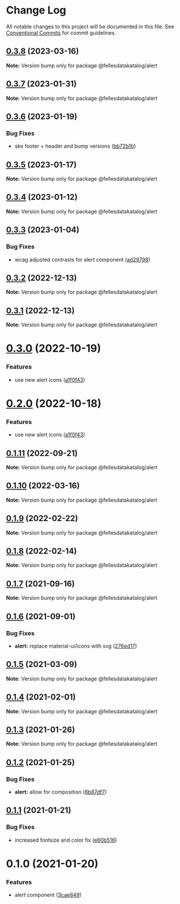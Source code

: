 # Change Log

All notable changes to this project will be documented in this file.
See [Conventional Commits](https://conventionalcommits.org) for commit guidelines.

## [0.3.8](https://github.com/fellesdatakatalog/fdk-kit/compare/@fellesdatakatalog/alert@0.3.7...@fellesdatakatalog/alert@0.3.8) (2023-03-16)

**Note:** Version bump only for package @fellesdatakatalog/alert





## [0.3.7](https://github.com/fellesdatakatalog/fdk-kit/compare/@fellesdatakatalog/alert@0.3.6...@fellesdatakatalog/alert@0.3.7) (2023-01-31)

**Note:** Version bump only for package @fellesdatakatalog/alert





## [0.3.6](https://github.com/fellesdatakatalog/fdk-kit/compare/@fellesdatakatalog/alert@0.3.5...@fellesdatakatalog/alert@0.3.6) (2023-01-19)


### Bug Fixes

* ske footer + header and bump versions ([bb72b1b](https://github.com/fellesdatakatalog/fdk-kit/commit/bb72b1b84f8552d620fc4f41f887f06899310c7c))





## [0.3.5](https://github.com/fellesdatakatalog/fdk-kit/compare/@fellesdatakatalog/alert@0.3.4...@fellesdatakatalog/alert@0.3.5) (2023-01-17)

**Note:** Version bump only for package @fellesdatakatalog/alert





## [0.3.4](https://github.com/fellesdatakatalog/fdk-kit/compare/@fellesdatakatalog/alert@0.3.3...@fellesdatakatalog/alert@0.3.4) (2023-01-12)

**Note:** Version bump only for package @fellesdatakatalog/alert





## [0.3.3](https://github.com/fellesdatakatalog/fdk-kit/compare/@fellesdatakatalog/alert@0.3.2...@fellesdatakatalog/alert@0.3.3) (2023-01-04)


### Bug Fixes

* wcag adjusted contrasts for alert component ([ad29798](https://github.com/fellesdatakatalog/fdk-kit/commit/ad297983b7865d502f38cc41ef222c1082ceda41))





## [0.3.2](https://github.com/fellesdatakatalog/fdk-kit/compare/@fellesdatakatalog/alert@0.3.1...@fellesdatakatalog/alert@0.3.2) (2022-12-13)

**Note:** Version bump only for package @fellesdatakatalog/alert





## [0.3.1](https://github.com/fellesdatakatalog/fdk-kit/compare/@fellesdatakatalog/alert@0.3.0...@fellesdatakatalog/alert@0.3.1) (2022-12-13)

**Note:** Version bump only for package @fellesdatakatalog/alert





# [0.3.0](https://github.com/fellesdatakatalog/fdk-kit/compare/@fellesdatakatalog/alert@0.1.11...@fellesdatakatalog/alert@0.3.0) (2022-10-19)


### Features

* use new alert icons ([a1f0f43](https://github.com/fellesdatakatalog/fdk-kit/commit/a1f0f43ca946e99807adfe15941fa3c8d461871a))





# [0.2.0](https://github.com/fellesdatakatalog/fdk-kit/compare/@fellesdatakatalog/alert@0.1.11...@fellesdatakatalog/alert@0.2.0) (2022-10-18)


### Features

* use new alert icons ([a1f0f43](https://github.com/fellesdatakatalog/fdk-kit/commit/a1f0f43ca946e99807adfe15941fa3c8d461871a))





## [0.1.11](https://github.com/fellesdatakatalog/fdk-kit/compare/@fellesdatakatalog/alert@0.1.10...@fellesdatakatalog/alert@0.1.11) (2022-09-21)

**Note:** Version bump only for package @fellesdatakatalog/alert





## [0.1.10](https://github.com/fellesdatakatalog/fdk-kit/compare/@fellesdatakatalog/alert@0.1.9...@fellesdatakatalog/alert@0.1.10) (2022-03-16)

**Note:** Version bump only for package @fellesdatakatalog/alert





## [0.1.9](https://github.com/fellesdatakatalog/fdk-kit/compare/@fellesdatakatalog/alert@0.1.8...@fellesdatakatalog/alert@0.1.9) (2022-02-22)

**Note:** Version bump only for package @fellesdatakatalog/alert





## [0.1.8](https://github.com/fellesdatakatalog/fdk-kit/compare/@fellesdatakatalog/alert@0.1.7...@fellesdatakatalog/alert@0.1.8) (2022-02-14)

**Note:** Version bump only for package @fellesdatakatalog/alert





## [0.1.7](https://github.com/fellesdatakatalog/fdk-kit/compare/@fellesdatakatalog/alert@0.1.6...@fellesdatakatalog/alert@0.1.7) (2021-09-16)

**Note:** Version bump only for package @fellesdatakatalog/alert





## [0.1.6](https://github.com/fellesdatakatalog/fdk-kit/compare/@fellesdatakatalog/alert@0.1.5...@fellesdatakatalog/alert@0.1.6) (2021-09-01)


### Bug Fixes

* **alert:** replace material-ui/icons with svg ([276ed17](https://github.com/fellesdatakatalog/fdk-kit/commit/276ed17fb9aa8eeb34fa8e004e1e0aa1d2477905))





## [0.1.5](https://github.com/fellesdatakatalog/fdk-kit/compare/@fellesdatakatalog/alert@0.1.4...@fellesdatakatalog/alert@0.1.5) (2021-03-09)

**Note:** Version bump only for package @fellesdatakatalog/alert





## [0.1.4](https://github.com/fellesdatakatalog/fdk-kit/compare/@fellesdatakatalog/alert@0.1.3...@fellesdatakatalog/alert@0.1.4) (2021-02-01)

**Note:** Version bump only for package @fellesdatakatalog/alert






## [0.1.3](https://github.com/fellesdatakatalog/fdk-kit/compare/@fellesdatakatalog/alert@0.1.2...@fellesdatakatalog/alert@0.1.3) (2021-01-26)

**Note:** Version bump only for package @fellesdatakatalog/alert






## [0.1.2](https://github.com/fellesdatakatalog/fdk-kit/compare/@fellesdatakatalog/alert@0.1.1...@fellesdatakatalog/alert@0.1.2) (2021-01-25)


### Bug Fixes

* **alert:** allow for composition ([6b87df7](https://github.com/fellesdatakatalog/fdk-kit/commit/6b87df7c255547349de01bba86bb811856e3d041))





## [0.1.1](https://github.com/fellesdatakatalog/fdk-kit/compare/@fellesdatakatalog/alert@0.1.0...@fellesdatakatalog/alert@0.1.1) (2021-01-21)


### Bug Fixes

* increased fontsize and color fix ([e60b516](https://github.com/fellesdatakatalog/fdk-kit/commit/e60b51659f6c70e471b46d1c9a3f78d2d10e1b65))






# 0.1.0 (2021-01-20)


### Features

* alert component ([3cae849](https://github.com/fellesdatakatalog/fdk-kit/commit/3cae8491adf21589dd1aaac7454e9da7a7812fd3))
